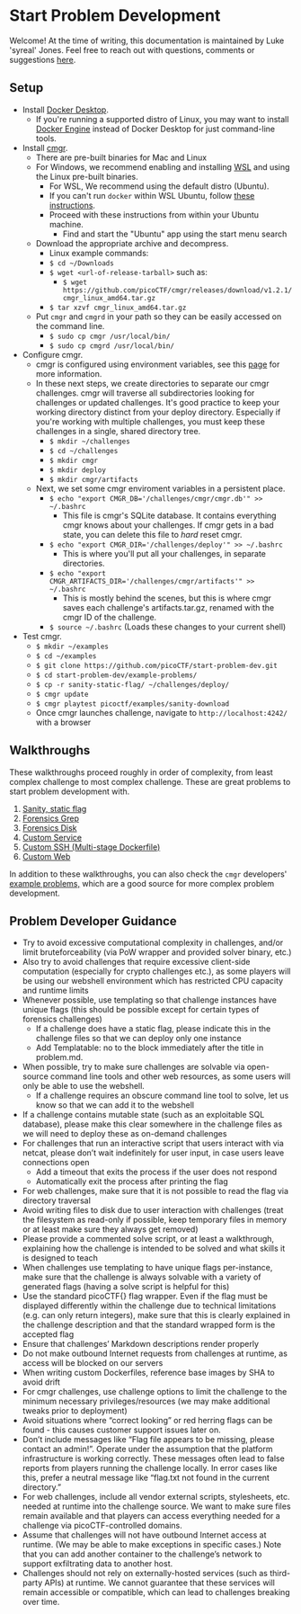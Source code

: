 # Start Problem Development

Welcome! At the time of writing, this documentation is maintained by Luke
'syreal' Jones. Feel free to reach out with questions, comments or suggestions
[here](mailto:other@picoctf.org).

## Setup

- Install [Docker Desktop](https://docs.docker.com/engine/install/).
  - If you're running a supported distro of Linux, you may want to install
    [Docker Engine](https://docs.docker.com/engine/install/#supported-platforms)
    instead of Docker Desktop for just command-line tools.
- Install [cmgr](https://github.com/picoCTF/cmgr/releases/latest).
  - There are pre-built binaries for Mac and Linux
  - For Windows, we recommend enabling and installing
    [WSL](https://learn.microsoft.com/en-us/windows/wsl/setup/environment) and
    using the Linux pre-built binaries.
    - For WSL, We recommend using the default distro (Ubuntu).
    - If you can't run `docker` within WSL Ubuntu, follow [these
      instructions](https://docs.docker.com/desktop/settings/windows/#wsl-integration).
    - Proceed with these instructions from within your Ubuntu machine.
      - Find and start the "Ubuntu" app using the start menu search
  - Download the appropriate archive and decompress.
    - Linux example commands:
    - `$ cd ~/Downloads`
    - `$ wget <url-of-release-tarball>` such as:
      - `$ wget https://github.com/picoCTF/cmgr/releases/download/v1.2.1/cmgr_linux_amd64.tar.gz`
    - `$ tar xzvf cmgr_linux_amd64.tar.gz`
  - Put `cmgr` and `cmgrd` in your path so they can be easily accessed on the
    command line.
    - `$ sudo cp cmgr /usr/local/bin/`
    - `$ sudo cp cmgrd /usr/local/bin/`
- Configure cmgr.
  - cmgr is configured using environment variables, see this
    [page](https://github.com/picoCTF/cmgr?tab=readme-ov-file#configuration) for
    more information.
  - In these next steps, we create directories to separate our cmgr challenges.
    cmgr will traverse all subdirectories looking for challenges or updated
    challenges. It's good practice to keep your working directory distinct from
    your deploy directory. Especially if you're working with multiple
    challenges, you must keep these challenges in a single, shared directory
    tree.
    - `$ mkdir ~/challenges`
    - `$ cd ~/challenges`
    - `$ mkdir cmgr`
    - `$ mkdir deploy`
    - `$ mkdir cmgr/artifacts`
  - Next, we set some cmgr enviroment variables in a persistent place.
    - `$ echo "export CMGR_DB='/challenges/cmgr/cmgr.db'" >> ~/.bashrc`
      - This file is cmgr's SQLite database. It contains everything cmgr knows
        about your challenges. If cmgr gets in a bad state, you can delete this
        file to *hard* reset cmgr.
    - `$ echo "export CMGR_DIR='/challenges/deploy'" >> ~/.bashrc`
      - This is where you'll put all your challenges, in separate directories.
    - `$ echo "export CMGR_ARTIFACTS_DIR='/challenges/cmgr/artifacts'" >>
      ~/.bashrc`
      - This is mostly behind the scenes, but this is where cmgr saves each
        challenge's artifacts.tar.gz, renamed with the cmgr ID of the challenge.
    - `$ source ~/.bashrc` (Loads these changes to your current shell)
- Test cmgr.
  - `$ mkdir ~/examples`
  - `$ cd ~/examples`
  - `$ git clone https://github.com/picoCTF/start-problem-dev.git`
  - `$ cd start-problem-dev/example-problems/`
  - `$ cp -r sanity-static-flag/ ~/challenges/deploy/`
  - `$ cmgr update`
  - `$ cmgr playtest picoctf/examples/sanity-download`
  - Once cmgr launches challenge, navigate to `http://localhost:4242/` with a
    browser

## Walkthroughs

These walkthroughs proceed roughly in order of complexity, from least complex
challenge to most complex challenge. These are great problems to start problem
development with.

1. [Sanity, static flag](/example-problems/sanity-static-flag/)
2. [Forensics Grep](/example-problems/forensics-grep/)
3. [Forensics Disk](/example-problems/forensics-disk/)
4. [Custom Service](/example-problems/custom-service/)
5. [Custom SSH (Multi-stage Dockerfile)](/example-problems/custom-ssh/)
6. [Custom Web](/example-problems/custom-web/)

In addition to these walkthroughs, you can also check the `cmgr` developers'
[example problems,](https://github.com/ArmyCyberInstitute/cmgr/tree/master/examples)
which are a good source for more complex problem development.

## Problem Developer Guidance

- Try to avoid excessive computational complexity in challenges, and/or limit
  bruteforceability (via PoW wrapper and provided solver binary, etc.)
- Also try to avoid challenges that require excessive client-side computation
  (especially for crypto challenges etc.), as some players will be using our
  webshell environment which has restricted CPU capacity and runtime limits
- Whenever possible, use templating so that challenge instances have unique
  flags (this should be possible except for certain types of forensics
  challenges)
  - If a challenge does have a static flag, please indicate this in the
    challenge files so that we can deploy only one instance
  - Add Templatable: no to the block immediately after the title in problem.md.
- When possible, try to make sure challenges are solvable via open-source
  command line tools and other web resources, as some users will only be able to
  use the webshell.
  - If a challenge requires an obscure command line tool to solve, let us know
    so that we can add it to the webshell
- If a challenge contains mutable state (such as an exploitable SQL database),
  please make this clear somewhere in the challenge files as we will need to
  deploy these as on-demand challenges
- For challenges that run an interactive script that users interact with via
  netcat, please don’t wait indefinitely for user input, in case users leave
  connections open
  - Add a timeout that exits the process if the user does not respond
  - Automatically exit the process after printing the flag
- For web challenges, make sure that it is not possible to read the flag via
  directory traversal
- Avoid writing files to disk due to user interaction with challenges (treat the
  filesystem as read-only if possible, keep temporary files in memory or at
  least make sure they always get removed)
- Please provide a commented solve script, or at least a walkthrough, explaining
  how the challenge is intended to be solved and what skills it is designed to
  teach
- When challenges use templating to have unique flags per-instance, make sure
  that the challenge is always solvable with a variety of generated flags
  (having a solve script is helpful for this)
- Use the standard picoCTF{} flag wrapper. Even if the flag must be displayed
  differently within the challenge due to technical limitations (e.g. can only
  return integers), make sure that this is clearly explained in the challenge
  description and that the standard wrapped form is the accepted flag
- Ensure that challenges’ Markdown descriptions render properly
- Do not make outbound Internet requests from challenges at runtime, as access
  will be blocked on our servers
- When writing custom Dockerfiles, reference base images by SHA to avoid drift
- For cmgr challenges, use challenge options to limit the challenge to the
  minimum necessary privileges/resources (we may make additional tweaks prior to
  deployment)
- Avoid situations where “correct looking” or red herring flags can be found -
  this causes customer support issues later on.
- Don’t include messages like “Flag file appears to be missing, please contact
  an admin!”. Operate under the assumption that the platform infrastructure is
  working correctly. These messages often lead to false reports from players
  running the challenge locally. In error cases like this, prefer a neutral
  message like “flag.txt not found in the current directory.”
- For web challenges, include all vendor external scripts, stylesheets, etc.
  needed at runtime into the challenge source. We want to make sure files remain
  available and that players can access everything needed for a challenge via
  picoCTF-controlled domains.
- Assume that challenges will not have outbound Internet access at runtime. (We
  may be able to make exceptions in specific cases.) Note that you can add
  another container to the challenge’s network to support exfiltrating data to
  another host.
- Challenges should not rely on externally-hosted services (such as third-party
  APIs) at runtime. We cannot guarantee that these services will remain
  accessible or compatible, which can lead to challenges breaking over time.
